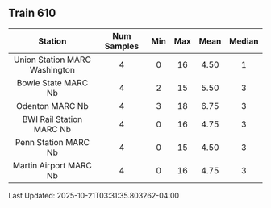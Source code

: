 ## Train 610

| Station | Num Samples | Min | Max | Mean | Median |
| :-----: | :---------: | :-: | :-: | :--: | :----: |
| Union Station MARC Washington | 4 | 0 | 16 | 4.50 | 1 |
| Bowie State MARC Nb | 4 | 2 | 15 | 5.50 | 3 |
| Odenton MARC Nb | 4 | 3 | 18 | 6.75 | 3 |
| BWI Rail Station MARC Nb | 4 | 0 | 16 | 4.75 | 3 |
| Penn Station MARC Nb | 4 | 0 | 15 | 4.50 | 3 |
| Martin Airport MARC Nb | 4 | 0 | 16 | 4.75 | 3 |


Last Updated: 2025-10-21T03:31:35.803262-04:00
